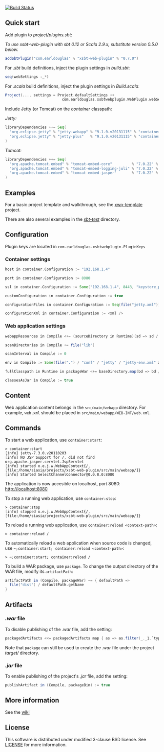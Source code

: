 [![Build Status](https://travis-ci.org/JamesEarlDouglas/xsbt-web-plugin.png?branch=master)](https://travis-ci.org/JamesEarlDouglas/xsbt-web-plugin)

## Quick start

Add plugin to *project/plugins.sbt*:

*To use xsbt-web-plugin with sbt 0.12 or Scala 2.9.x, substitute version 0.5.0 below.*

```scala
addSbtPlugin("com.earldouglas" % "xsbt-web-plugin" % "0.7.0")
```

For *.sbt* build definitions, inject the plugin settings in *build.sbt*:

```scala
seq(webSettings :_*)
```

For *.scala* build definitions, inject the plugin settings in *Build.scala*:

```scala
Project(..., settings = Project.defaultSettings ++
                          com.earldouglas.xsbtwebplugin.WebPlugin.webSettings)
```

Include Jetty (or Tomcat) on the *container* classpath:

*Jetty:*
```scala
libraryDependencies ++= Seq(
  "org.eclipse.jetty" % "jetty-webapp" % "9.1.0.v20131115" % "container",
  "org.eclipse.jetty" % "jetty-plus"   % "9.1.0.v20131115" % "container"
)
```

*Tomcat:*
```scala
libraryDependencies ++= Seq(
  "org.apache.tomcat.embed" % "tomcat-embed-core"         % "7.0.22" % "container",
  "org.apache.tomcat.embed" % "tomcat-embed-logging-juli" % "7.0.22" % "container",
  "org.apache.tomcat.embed" % "tomcat-embed-jasper"       % "7.0.22" % "container"
)
```

## Examples

For a basic project template and walkthrough, see the [xwp-template](https://github.com/JamesEarlDouglas/xwp-template) project.

There are also several examples in the *[sbt-test](https://github.com/JamesEarlDouglas/xsbt-web-plugin/tree/master/src/sbt-test/web)* directory.

## Configuration

Plugin keys are located in `com.earldouglas.xsbtwebplugin.PluginKeys`

### Container settings

```scala
host in container.Configuration := "192.168.1.4"

port in container.Configuration := 8080

ssl in container.Configuration := Some("192.168.1.4", 8443, "keystore_path", "keystore_password", "key_password")

customConfiguration in container.Configuration := true

configurationFiles in container.Configuration := Seq(file("jetty.xml"))

configurationXml in container.Configuration := <xml />
```

### Web application settings

```scala
webappResources in Compile <+= (sourceDirectory in Runtime)(sd => sd / "static")

scanDirectories in Compile += file("lib")

scanInterval in Compile := 0

env in Compile := Some(file(".") / "conf" / "jetty" / "jetty-env.xml" asFile)

fullClasspath in Runtime in packageWar <+= baseDirectory.map(bd => bd / "extras")

classesAsJar in Compile := true
```

## Content

Web application content belongs in the `src/main/webapp` directory.  For example, `web.xml` should be placed in `src/main/webapp/WEB-INF/web.xml`.

## Commands

To start a web application, use `container:start`:

```
> container:start
[info] jetty-7.3.0.v20110203
[info] NO JSP Support for /, did not find org.apache.jasper.servlet.JspServlet
[info] started o.e.j.w.WebAppContext{/,[file:/home/siasia/projects/xsbt-web-plugin/src/main/webapp/]}
[info] Started SelectChannelConnector@0.0.0.0:8080
```

The application is now accesible on localhost, port 8080: [http://localhost:8080](http://localhost:8080)

To stop a running web application, use `container:stop`:

```
> container:stop
[info] stopped o.e.j.w.WebAppContext{/,[file:/home/siasia/projects/xsbt-web-plugin/src/main/webapp/]}
```
    
To reload a running web application, use `container:reload <context-path>`:

```
> container:reload /
```

To automatically reload a web application when source code is changed, use `~;container:start; container:reload <context-path>`:

```
> ~;container:start; container:reload /
```

To build a WAR package, use `package`.  To change the output directory of the WAR file, modify its `artifactPath`:

```scala
artifactPath in (Compile, packageWar) ~= { defaultPath =>
  file("dist") / defaultPath.getName
}
```

## Artifacts

### *.war* file

To disable publishing of the *.war* file, add the setting:

```scala
packagedArtifacts <<= packagedArtifacts map { as => as.filter(_._1.`type` != "war") }
```

Note that `package` can still be used to create the *.war* file under the project *target/* directory.

### *.jar* file

To enable publishing of the project's *.jar* file, add the setting:

```scala
publishArtifact in (Compile, packageBin) := true
```

## More information

See the [wiki](http://github.com/JamesEarlDouglas/xsbt-web-plugin/wiki/)

## License

This software is distributed under modified 3-clause BSD license. See [LICENSE](https://github.com/JamesEarlDouglas/xsbt-web-plugin/blob/master/LICENSE) for more information.
